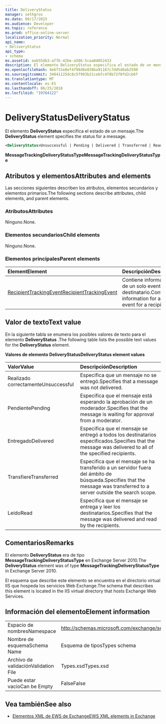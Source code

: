 ```yaml
---
title: DeliveryStatus
manager: sethgros
ms.date: 09/17/2015
ms.audience: Developer
ms.topic: reference
ms.prod: office-online-server
localization_priority: Normal
api_name:
- DeliveryStatus
api_type:
- schema
ms.assetid: eab55db3-affb-42be-a586-5caa04052433
description: El elemento DeliveryStatus especifica el estado de un mensaje.
ms.openlocfilehash: 4e6f31e8ef4f98d8e838ba91167c7dd5d6ab2590
ms.sourcegitcommit: 34041125dc8c5f993b21cebfc4f8b72f0fd2cb6f
ms.translationtype: MT
ms.contentlocale: es-ES
ms.lasthandoff: 06/25/2018
ms.locfileid: "19764122"
---
```

# <a name="deliverystatus"></a><span data-ttu-id="d41d5-103">DeliveryStatus</span><span class="sxs-lookup"><span data-stu-id="d41d5-103">DeliveryStatus</span></span>

<span data-ttu-id="d41d5-104">El elemento **DeliveryStatus** especifica el estado de un mensaje.</span><span class="sxs-lookup"><span data-stu-id="d41d5-104">The **DeliveryStatus** element specifies the status for a message.</span></span> 
  
```XML
<DeliveryStatus>Unsuccessful | Pending | Delivered | Transferred | Read</DeliveryStatus>
```

 <span data-ttu-id="d41d5-105">**MessageTrackingDeliveryStatusType**</span><span class="sxs-lookup"><span data-stu-id="d41d5-105">**MessageTrackingDeliveryStatusType**</span></span>
## <a name="attributes-and-elements"></a><span data-ttu-id="d41d5-106">Atributos y elementos</span><span class="sxs-lookup"><span data-stu-id="d41d5-106">Attributes and elements</span></span>

<span data-ttu-id="d41d5-107">Las secciones siguientes describen los atributos, elementos secundarios y elementos primarios.</span><span class="sxs-lookup"><span data-stu-id="d41d5-107">The following sections describe attributes, child elements, and parent elements.</span></span>
  
### <a name="attributes"></a><span data-ttu-id="d41d5-108">Atributos</span><span class="sxs-lookup"><span data-stu-id="d41d5-108">Attributes</span></span>

<span data-ttu-id="d41d5-109">Ninguno.</span><span class="sxs-lookup"><span data-stu-id="d41d5-109">None.</span></span>
  
### <a name="child-elements"></a><span data-ttu-id="d41d5-110">Elementos secundarios</span><span class="sxs-lookup"><span data-stu-id="d41d5-110">Child elements</span></span>

<span data-ttu-id="d41d5-111">Ninguno.</span><span class="sxs-lookup"><span data-stu-id="d41d5-111">None.</span></span>
  
### <a name="parent-elements"></a><span data-ttu-id="d41d5-112">Elementos principales</span><span class="sxs-lookup"><span data-stu-id="d41d5-112">Parent elements</span></span>

|<span data-ttu-id="d41d5-113">**Element**</span><span class="sxs-lookup"><span data-stu-id="d41d5-113">**Element**</span></span>|<span data-ttu-id="d41d5-114">**Descripción**</span><span class="sxs-lookup"><span data-stu-id="d41d5-114">**Description**</span></span>|
|:-----|:-----|
|[<span data-ttu-id="d41d5-115">RecipientTrackingEvent</span><span class="sxs-lookup"><span data-stu-id="d41d5-115">RecipientTrackingEvent</span></span>](recipienttrackingevent.md) <br/> |<span data-ttu-id="d41d5-116">Contiene información de un solo evento de un destinatario.</span><span class="sxs-lookup"><span data-stu-id="d41d5-116">Contains information for a single event for a recipient.</span></span>  <br/> |
   
## <a name="text-value"></a><span data-ttu-id="d41d5-117">Valor de texto</span><span class="sxs-lookup"><span data-stu-id="d41d5-117">Text value</span></span>

<span data-ttu-id="d41d5-118">En la siguiente tabla se enumera los posibles valores de texto para el elemento **DeliveryStatus** .</span><span class="sxs-lookup"><span data-stu-id="d41d5-118">The following table lists the possible text values for the **DeliveryStatus** element.</span></span> 
  
<span data-ttu-id="d41d5-119">**Valores de elemento DeliveryStatus**</span><span class="sxs-lookup"><span data-stu-id="d41d5-119">**DeliveryStatus element values**</span></span>

|<span data-ttu-id="d41d5-120">**Valor**</span><span class="sxs-lookup"><span data-stu-id="d41d5-120">**Value**</span></span>|<span data-ttu-id="d41d5-121">**Descripción**</span><span class="sxs-lookup"><span data-stu-id="d41d5-121">**Description**</span></span>|
|:-----|:-----|
|<span data-ttu-id="d41d5-122">Realizado correctamente</span><span class="sxs-lookup"><span data-stu-id="d41d5-122">Unsuccessful</span></span>  <br/> |<span data-ttu-id="d41d5-123">Especifica que un mensaje no se entregó.</span><span class="sxs-lookup"><span data-stu-id="d41d5-123">Specifies that a message was not delivered.</span></span>  <br/> |
|<span data-ttu-id="d41d5-124">Pendiente</span><span class="sxs-lookup"><span data-stu-id="d41d5-124">Pending</span></span>  <br/> |<span data-ttu-id="d41d5-125">Especifica que el mensaje está esperando la aprobación de un moderador.</span><span class="sxs-lookup"><span data-stu-id="d41d5-125">Specifies that the message is waiting for approval from a moderator.</span></span>  <br/> |
|<span data-ttu-id="d41d5-126">Entregado</span><span class="sxs-lookup"><span data-stu-id="d41d5-126">Delivered</span></span>  <br/> |<span data-ttu-id="d41d5-127">Especifica que el mensaje se entregó a todos los destinatarios especificados.</span><span class="sxs-lookup"><span data-stu-id="d41d5-127">Specifies that the message was delivered to all of the specified recipients.</span></span>  <br/> |
|<span data-ttu-id="d41d5-128">Transfiere</span><span class="sxs-lookup"><span data-stu-id="d41d5-128">Transferred</span></span>  <br/> |<span data-ttu-id="d41d5-129">Especifica que el mensaje se ha transferido a un servidor fuera del ámbito de búsqueda.</span><span class="sxs-lookup"><span data-stu-id="d41d5-129">Specifies that the message was transferred to a server outside the search scope.</span></span>  <br/> |
|<span data-ttu-id="d41d5-130">Leído</span><span class="sxs-lookup"><span data-stu-id="d41d5-130">Read</span></span>  <br/> |<span data-ttu-id="d41d5-131">Especifica que el mensaje se entrega y leer los destinatarios.</span><span class="sxs-lookup"><span data-stu-id="d41d5-131">Specifies that the message was delivered and read by the recipients.</span></span>  <br/> |
   
## <a name="remarks"></a><span data-ttu-id="d41d5-132">Comentarios</span><span class="sxs-lookup"><span data-stu-id="d41d5-132">Remarks</span></span>

<span data-ttu-id="d41d5-133">El elemento **DeliveryStatus** era de tipo **MessageTrackingDeliveryStatusType** en Exchange Server 2010.</span><span class="sxs-lookup"><span data-stu-id="d41d5-133">The **DeliveryStatus** element was of type **MessageTrackingDeliveryStatusType** in Exchange Server 2010.</span></span> 
  
<span data-ttu-id="d41d5-134">El esquema que describe este elemento se encuentra en el directorio virtual IIS que hospeda los servicios Web Exchange.</span><span class="sxs-lookup"><span data-stu-id="d41d5-134">The schema that describes this element is located in the IIS virtual directory that hosts Exchange Web Services.</span></span>
  
## <a name="element-information"></a><span data-ttu-id="d41d5-135">Información del elemento</span><span class="sxs-lookup"><span data-stu-id="d41d5-135">Element information</span></span>

|||
|:-----|:-----|
|<span data-ttu-id="d41d5-136">Espacio de nombres</span><span class="sxs-lookup"><span data-stu-id="d41d5-136">Namespace</span></span>  <br/> |http://schemas.microsoft.com/exchange/services/2006/types  <br/> |
|<span data-ttu-id="d41d5-137">Nombre de esquema</span><span class="sxs-lookup"><span data-stu-id="d41d5-137">Schema Name</span></span>  <br/> |<span data-ttu-id="d41d5-138">Esquema de tipos</span><span class="sxs-lookup"><span data-stu-id="d41d5-138">Types schema</span></span>  <br/> |
|<span data-ttu-id="d41d5-139">Archivo de validación</span><span class="sxs-lookup"><span data-stu-id="d41d5-139">Validation File</span></span>  <br/> |<span data-ttu-id="d41d5-140">Types.xsd</span><span class="sxs-lookup"><span data-stu-id="d41d5-140">Types.xsd</span></span>  <br/> |
|<span data-ttu-id="d41d5-141">Puede estar vacío</span><span class="sxs-lookup"><span data-stu-id="d41d5-141">Can be Empty</span></span>  <br/> |<span data-ttu-id="d41d5-142">False</span><span class="sxs-lookup"><span data-stu-id="d41d5-142">False</span></span>  <br/> |
   
## <a name="see-also"></a><span data-ttu-id="d41d5-143">Vea también</span><span class="sxs-lookup"><span data-stu-id="d41d5-143">See also</span></span>

- [<span data-ttu-id="d41d5-144">Elementos XML de EWS de Exchange</span><span class="sxs-lookup"><span data-stu-id="d41d5-144">EWS XML elements in Exchange</span></span>](ews-xml-elements-in-exchange.md)

